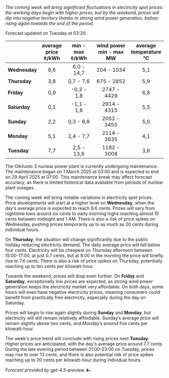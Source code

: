 *The coming week will bring significant fluctuations in electricity spot prices: the working days begin with higher prices, but by the weekend, prices will dip into negative territory thanks to strong wind power generation, before rising again towards the end of the period.*

Forecast updated on Tuesday at 03:20.

|            | average<br>price<br>¢/kWh | min - max<br>¢/kWh | wind power<br>min - max<br>MW | average<br>temperature<br>°C |
|:-----------|:-------------------------:|:-------------------:|:----------------------------:|:----------------------------:|
| **Wednesday** | 8,6                     | 6,0 - 14,7          | 204 - 1034                   | 5,1                            |
| **Thursday**  | 3,8                     | 0,7 - 7,6           | 675 - 2852                   | 5,9                            |
| **Friday**    | 0,9                     | -0,3 - 1,8          | 2747 - 4429                  | 6,8                            |
| **Saturday**  | 0,1                     | -1,1 - 1,8          | 2914 - 4315                  | 5,5                            |
| **Sunday**    | 2,2                     | 0,3 - 6,9           | 2052 - 3455                  | 5,0                            |
| **Monday**    | 5,1                     | 2,4 - 7,7           | 2114 - 3635                  | 4,1                            |
| **Tuesday**   | 7,7                     | 2,5 - 13,6          | 1182 - 3008                  | 3,6                            |

The Olkiluoto 3 nuclear power plant is currently undergoing maintenance. The maintenance began on 1 March 2025 at 03:00 and is expected to end on 29 April 2025 at 07:00. This maintenance break may affect forecast accuracy, as there is limited historical data available from periods of nuclear plant outages.

The coming week will bring notable variations in electricity spot prices. Price developments will start at a higher level on **Wednesday**, when the day's average price is expected to reach 8.6 cents. Prices will vary from nighttime lows around six cents to early morning highs reaching almost 15 cents between midnight and 1 AM. There is also a risk of price spikes on Wednesday, pushing prices temporarily up to as much as 20 cents during individual hours.

On **Thursday**, the situation will change significantly due to the public holiday reducing electricity demand. The daily average price will fall below four cents. Electricity will be cheapest on Thursday afternoon between 15:00-17:00, at just 0.7 cents, but at 8:00 in the morning the price will briefly rise to 7.6 cents. There is also a risk of price spikes on Thursday, potentially reaching up to ten cents per kilowatt-hour.

Towards the weekend, prices will drop even further. On **Friday** and **Saturday**, exceptionally low prices are expected, as strong wind power generation keeps the electricity market very affordable. On both days, some hours will even have negative electricity prices, meaning consumers could benefit from practically free electricity, especially during the day on Saturday.

Prices will begin to rise again slightly during **Sunday** and **Monday**, but electricity will still remain relatively affordable. Sunday’s average price will remain slightly above two cents, and Monday’s around five cents per kilowatt-hour.

The week's price trend will conclude with rising prices next **Tuesday**. Higher prices are anticipated, with the day's average price around 7.7 cents. During the late evening period between 21:00-23:00 on Tuesday, prices may rise to over 13 cents, and there is also potential risk of price spikes reaching up to 20 cents per kilowatt-hour during individual hours.

*Forecast provided by gpt-4.5-preview.* 🌬️
